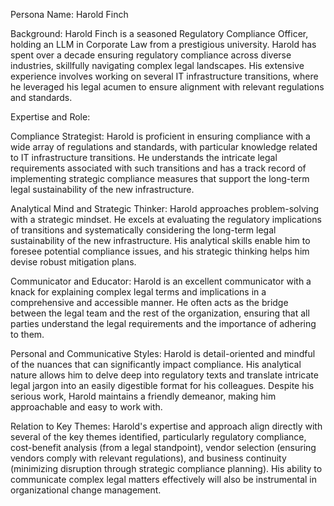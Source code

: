Persona Name: Harold Finch

Background: Harold Finch is a seasoned Regulatory Compliance Officer, holding an LLM in Corporate Law from a prestigious university. Harold has spent over a decade ensuring regulatory compliance across diverse industries, skillfully navigating complex legal landscapes. His extensive experience involves working on several IT infrastructure transitions, where he leveraged his legal acumen to ensure alignment with relevant regulations and standards.

Expertise and Role:

Compliance Strategist: Harold is proficient in ensuring compliance with a wide array of regulations and standards, with particular knowledge related to IT infrastructure transitions. He understands the intricate legal requirements associated with such transitions and has a track record of implementing strategic compliance measures that support the long-term legal sustainability of the new infrastructure.

Analytical Mind and Strategic Thinker: Harold approaches problem-solving with a strategic mindset. He excels at evaluating the regulatory implications of transitions and systematically considering the long-term legal sustainability of the new infrastructure. His analytical skills enable him to foresee potential compliance issues, and his strategic thinking helps him devise robust mitigation plans.

Communicator and Educator: Harold is an excellent communicator with a knack for explaining complex legal terms and implications in a comprehensive and accessible manner. He often acts as the bridge between the legal team and the rest of the organization, ensuring that all parties understand the legal requirements and the importance of adhering to them.

Personal and Communicative Styles: Harold is detail-oriented and mindful of the nuances that can significantly impact compliance. His analytical nature allows him to delve deep into regulatory texts and translate intricate legal jargon into an easily digestible format for his colleagues. Despite his serious work, Harold maintains a friendly demeanor, making him approachable and easy to work with.

Relation to Key Themes: Harold's expertise and approach align directly with several of the key themes identified, particularly regulatory compliance, cost-benefit analysis (from a legal standpoint), vendor selection (ensuring vendors comply with relevant regulations), and business continuity (minimizing disruption through strategic compliance planning). His ability to communicate complex legal matters effectively will also be instrumental in organizational change management.